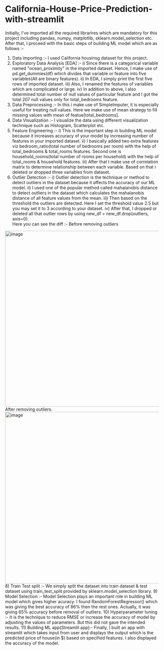# California-House-Price-Prediction-with-streamlit
Initially, I've imported all the required librarires which are mandatory for this project including pandas, numpy, matplotlib, sklearn.model_selection etc. After that, I proceed with the basic steps of building ML model which are as follows :- 
1) Data importing :- 
I used California housinsg dataset for this project.
3) Exploratory Data Analysis [EDA] :- 
i) Since there is a categorical variable named "ocean_proximity" in the imported dataset. Hence, I make use of pd.get_dummies(df) which divides that variable or feature into five variables(All are binary features).
ii) In EDA, I simply print the first five rows of imported dataset.
iii) Also, I renamed the features of variables which are complicated or large.
iv) In addition to above, I also determined total number of null values of particular feature and I got the total 207 null values only for total_bedrooms feature.
4) Data Preprocessing :- 
In this i make use of SimpleImputer, it is especially useful for treating null values. Here we make use of mean strategy to fill missing values with mean of featue[total_bedrooms].
5) Data Visualization :- 
I visualize the data using different visualization technique such as Histogram, Scatterplot etc.
6) Feature Engineering :- 
i) This is the important step in building ML model because it increases accuracy of your model by increasing number of features in your imported dataset.
ii) I basically added two extra features viz bedroom_ratio(total number of bedrooms per room) with the help of total_bedrooms & total_rooms features. Second one is household_rooms(total number of rooms per household) with the help of total_rooms & household features.
iii) After that I make use of correlation matrix to determine relationship between each variable. Based on that i deleted or dropped three variables from dataset.
7) Outlier Detection :- 
i) Outlier detection is the technique or method to detect outliers in the dataset because it affects the accuracy of our ML model.
ii) I used one of the popular method called mahalanobis distance to detect outliers in the dataset which calculates the mahalanobis distance of all feature values from the mean.
iii) Then based on the threshold the outliers are detected. Here I set the threshold value 2.5 but you may set it to 3 according to your dataset.
iv) After that, I dropped or deleted all that outlier rows by using new_df = new_df.drop(outliers, axis=0). <br />
Here you can see the diff :- 
Before removing outliers

<img width="576" alt="image" src="https://github.com/sohelkh1211/California-House-Price-Prediction-with-streamlit/assets/125993375/e9c5674d-09f5-45dc-97cf-b87a692a7174">
After removing outliers. <br/>
<img width="562" alt="image" src="https://github.com/sohelkh1211/California-House-Price-Prediction-with-streamlit/assets/125993375/b65e63b3-4e99-4b09-b95d-3a8610625662"> <br />
8) Train Test split :- 
We simply split the dataset into train dataset & test dataset using train_test_split provided by sklearn.model_selection library.
9) Model Selection :- 
Model Selection plays an important role in building ML model which gives higher acuracy. I found RandomForestRegressor() which was giving the best accuracy of 86% then the rest ones. Actually, it was giving 65% accuracy before removal of outliers.
10) Hyperparameter tuning :- 
It is the technique to reduce RMSE or increase the accuracy of model by adjusting the values of parameters. But this did not gave the intended results.
11) Building ML app(Streamlit app):- 
Finally, I built an app with streamlit which takes input from user and displays the output which is the predicted price of house(in $) based on specified features. I also displayed the accuracy of the model.
